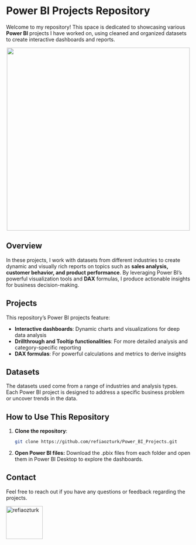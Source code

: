 # Power BI Projects Repository

Welcome to my repository! This space is dedicated to showcasing various **Power BI** projects I have worked on, using cleaned and organized datasets to create interactive dashboards and reports.

<p align="center">
<img src="https://images.datacamp.com/image/upload/v1724169856/image_ff55d03003.png" width="500" height="500"/>
</p>

## Overview

In these projects, I work with datasets from different industries to create dynamic and visually rich reports on topics such as **sales analysis, customer behavior, and product performance**. By leveraging Power BI’s powerful visualization tools and **DAX** formulas, I produce actionable insights for business decision-making.

## Projects

This repository’s Power BI projects feature:
- **Interactive dashboards**: Dynamic charts and visualizations for deep data analysis
- **Drillthrough and Tooltip functionalities**: For more detailed analysis and category-specific reporting
- **DAX formulas**: For powerful calculations and metrics to derive insights

## Datasets

The datasets used come from a range of industries and analysis types. Each Power BI project is designed to address a specific business problem or uncover trends in the data.

## How to Use This Repository

1. **Clone the repository**:
   ```bash
   git clone https://github.com/refiaozturk/Power_BI_Projects.git

2. **Open Power BI files:** Download the .pbix files from each folder and open them in Power BI Desktop to explore the dashboards.

## Contact
Feel free to reach out if you have any questions or feedback regarding the projects.
<p align="left">
<a href="https://linkedin.com/in/refiaozturk" target="blank"><img align="center" src="https://upload.wikimedia.org/wikipedia/commons/a/aa/LinkedIn_2021.svg" alt="refiaozturk" height="90" width="100" /></a>
</p>
